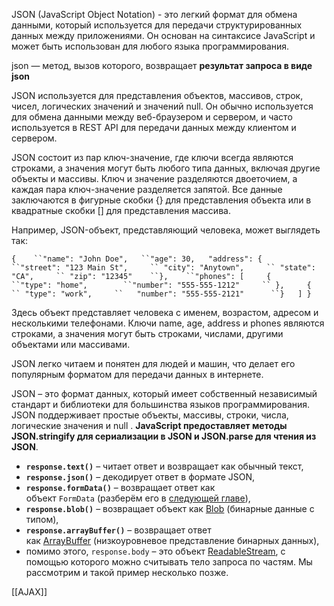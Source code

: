JSON (JavaScript Object Notation) - это легкий формат для обмена данными, который используется для передачи структурированных данных между приложениями. Он основан на синтаксисе JavaScript и может быть использован для любого языка программирования.

json — метод, вызов которого, возвращает **результат запроса в виде json**

JSON используется для представления объектов, массивов, строк, чисел, логических значений и значений null. Он обычно используется для обмена данными между веб-браузером и сервером, и часто используется в REST API для передачи данных между клиентом и сервером.

JSON состоит из пар ключ-значение, где ключи всегда являются строками, а значения могут быть любого типа данных, включая другие объекты и массивы. Ключ и значение разделяются двоеточием, а каждая пара ключ-значение разделяется запятой. Все данные заключаются в фигурные скобки {} для представления объекта или в квадратные скобки [] для представления массива.

Например, JSON-объект, представляющий человека, может выглядеть так:

`{   
``"name": "John Doe",  
``"age": 30,   "address": {     
			``"street": "123 Main St",    
			`` "city": "Anytown",    
			`` "state": "CA",    
			`` "zip": "12345"   
``},   
``"phones": [     {    
		``"type": "home",       
		``"number": "555-555-1212"    
		`` },     {      
		`` "type": "work",    
		``   "number": "555-555-2121"     
``}   ] }`

Здесь объект представляет человека с именем, возрастом, адресом и несколькими телефонами. Ключи name, age, address и phones являются строками, а значения могут быть строками, числами, другими объектами или массивами.

JSON легко читаем и понятен для людей и машин, что делает его популярным форматом для передачи данных в интернете.

JSON – это формат данных, который имеет собственный независимый стандарт и библиотеки для большинства языков программирования. JSON поддерживает простые объекты, массивы, строки, числа, логические значения и null . **JavaScript предоставляет методы JSON.stringify для сериализации в JSON и JSON.parse для чтения из JSON**.

-   **`response.text()`** – читает ответ и возвращает как обычный текст,
-   **`response.json()`** – декодирует ответ в формате JSON,
-   **`response.formData()`** – возвращает ответ как объект `FormData` (разберём его в [следующей главе](https://learn.javascript.ru/formdata)),
-   **`response.blob()`** – возвращает объект как [Blob](https://learn.javascript.ru/blob) (бинарные данные с типом),
-   **`response.arrayBuffer()`** – возвращает ответ как [ArrayBuffer](https://learn.javascript.ru/arraybuffer-binary-arrays) (низкоуровневое представление бинарных данных),
-   помимо этого, `response.body` – это объект [ReadableStream](https://streams.spec.whatwg.org/#rs-class), с помощью которого можно считывать тело запроса по частям. Мы рассмотрим и такой пример несколько позже.


[[AJAX]]